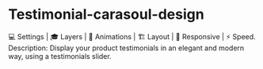 # Testimonial-carasoul-design
💻 Settings | 🎓 Layers | 🎉 Animations | 🏗️ Layout | 📱 Responsive | ⚡ Speed. 
Description: Display your product testimonials in an elegant and modern way, using a testimonials slider. 
